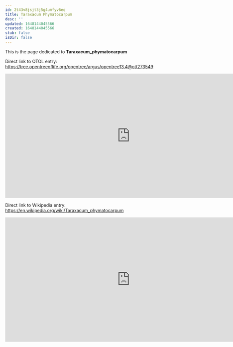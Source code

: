 ```yaml
---
id: 2t43v8jsjt3j5g4umfyv6eq
title: Taraxacum Phymatocarpum
desc: ''
updated: 1648144045566
created: 1648144045566
stub: false
isDir: false
---
```

This is the page dedicated to **Taraxacum_phymatocarpum**


Direct link to OTOL entry: https://tree.opentreeoflife.org/opentree/argus/opentree13.4@ott273549



<html>
    <body>
    <iframe src="https://tree.opentreeoflife.org/opentree/argus/opentree13.4@ott273549"
    width="800" height="400" frameborder="0" allowfullscreen> </iframe>
    </body>
</html>
    


Direct link to Wikipedia entry: https://en.wikipedia.org/wiki/Taraxacum_phymatocarpum



<html>
    <body>
    <iframe src="https://en.wikipedia.org/wiki/Taraxacum_phymatocarpum"
    width="800" height="400" frameborder="0" allowfullscreen> </iframe>
    </body>
</html>
    
